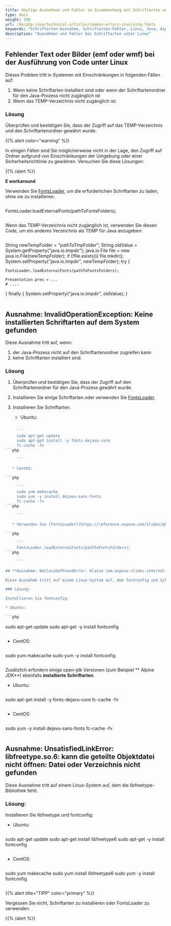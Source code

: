 ```yaml
---
title: Häufige Ausnahmen und Fehler im Zusammenhang mit Schriftarten unter Linux
type: docs
weight: 200
url: /de/php-java/technical-articles/common-errors-involving-fonts
keywords: "Schriftarten-Ausnahme, Schriftarten-Fehler, Linux, Java, Aspose.Slides für PHP über Java"
description: "Ausnahmen und Fehler bei Schriftarten unter Linux"
---
```


## **Fehlender Text oder Bilder (emf oder wmf) bei der Ausführung von Code unter Linux**

Dieses Problem tritt in Systemen mit Einschränkungen in folgenden Fällen auf:

1. Wenn keine Schriftarten installiert sind oder wenn der Schriftartenordner für den Java-Prozess nicht zugänglich ist
2. Wenn das TEMP-Verzeichnis nicht zugänglich ist.

### Lösung

Überprüfen und bestätigen Sie, dass der Zugriff auf das TEMP-Verzeichnis und den Schriftartenordner gewährt wurde. 

{{% alert color="warning" %}}

In einigen Fällen sind Sie möglicherweise nicht in der Lage, den Zugriff auf Ordner aufgrund von Einschränkungen der Umgebung oder einer Sicherheitsrichtlinie zu gewähren. Versuchen Sie diese Lösungen: 

{{% /alert %}}

**E workaround**

Verwenden Sie [FontsLoader](https://reference.aspose.com/slides/php-java/aspose.slides/FontsLoader), um die erforderlichen Schriftarten zu laden, ohne sie zu installieren:

```php

```
FontsLoader.loadExternalFonts(pathToFontsFolders);
```php

```

Wenn das TEMP-Verzeichnis nicht zugänglich ist, verwenden Sie diesen Code, um ein anderes Verzeichnis als TEMP für Java anzugeben:
```php

```
String newTempFolder = "pathToTmpFolder";
String oldValue = System.getProperty("java.io.tmpdir");
java.io.File file = new java.io.File(newTempFolder);
if (!file.exists())
    file.mkdir();
System.setProperty("java.io.tmpdir", newTempFolder);
try {

    FontsLoader.loadExternalFonts(pathToFontsFolders);

    Presentation pres = ...
    # ....

} finally {
    System.setProperty("java.io.tmpdir", oldValue);
}
```php

```

## **Ausnahme: InvalidOperationException: Keine installierten Schriftarten auf dem System gefunden**

Diese Ausnahme tritt auf, wenn:

1) der Java-Prozess nicht auf den Schriftartenordner zugreifen kann
2) keine Schriftarten installiert sind.

### Lösung

1. Überprüfen und bestätigen Sie, dass der Zugriff auf den Schriftartenordner für den Java-Prozess gewährt wurde.

2. Installieren Sie einige Schriftarten oder verwenden Sie [FontsLoader](https://reference.aspose.com/slides/php-java/aspose.slides/FontsLoader).

3. Installieren Sie Schriftarten.

   * Ubuntu: 

```php

     ```
     sudo apt-get update
     sudo apt-get install -y fonts-dejavu-core
     fc-cache -fv
```php

     ```

   * CentOS: 

```php

     ```
     sudo yum makecache
     sudo yum -y install dejavu-sans-fonts
     fc-cache -fv
```php

     ```

   * Verwenden Sie [FontsLoader](https://reference.aspose.com/slides/php-java/aspose.slides/FontsLoader):

```php

     ```
     FontsLoader.loadExternalFonts(pathToFontsFolders);
```php

     ```

## **Ausnahme: NoClassDefFoundError: Klasse com.aspose.slides.internal.ey.this konnte nicht initialisiert werden**

Diese Ausnahme tritt auf einem Linux-System auf, dem fontconfig und Schriftarten fehlen. 

### Lösung:

Installieren Sie fontconfig:

* Ubuntu:

```php

  ```
  sudo apt-get update
  sudo apt-get -y install fontconfig
```php

  ```

* CentOS:

```php

  ```
  sudo yum makecache
  sudo yum -y install fontconfig
```php

  ```

Zusätzlich erfordern einige open-jdk Versionen (zum Beispiel ** Alpine JDK**) ebenfalls **installierte Schriftarten**.

* Ubuntu:

```php

  ```
  sudo apt-get install -y fonts-dejavu-core
  fc-cache -fv
```php

  ```

* CentOS:

```php

  ```
  sudo yum -y install dejavu-sans-fonts
  fc-cache -fv
```php

  ```

## **Ausnahme: UnsatisfiedLinkError: libfreetype.so.6: kann die geteilte Objektdatei nicht öffnen: Datei oder Verzeichnis nicht gefunden**

Diese Ausnahme tritt auf einem Linux-System auf, dem die libfreetype-Bibliothek fehlt. 

### Lösung:

Installieren Sie libfreetype und fontconfig:

* Ubuntu: 

```php

  ```
  sudo apt-get update
  sudo apt-get install libfreetype6
  sudo apt-get -y install fontconfig
```php

  ```

* CentOS: 

```php

  ```
  sudo yum makecache
  sudo yum install libfreetype6
  sudo yum -y install fontconfig
```php

  ```

{{% alert title="TIPP" color="primary" %}} 

Vergessen Sie nicht, Schriftarten zu installieren oder FontsLoader zu verwenden.

{{% /alert %}}  